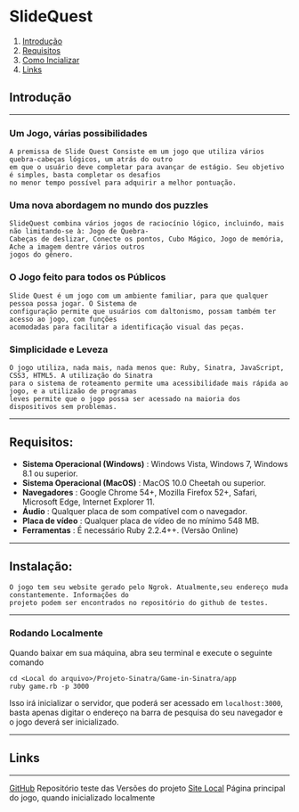 # SlideQuest

1. [Introdução](#introdução)
2. [Requisitos](#requisitos)
3. [Como Incializar](#instalação)
4. [Links](#links)

## Introdução

---
### Um Jogo, várias possibilidades

    A premissa de Slide Quest Consiste em um jogo que utiliza vários quebra-cabeças lógicos, um atrás do outro
    em que o usuário deve completar para avançar de estágio. Seu objetivo é simples, basta completar os desafios
    no menor tempo possível para adquirir a melhor pontuação.
    
### Uma nova abordagem no mundo dos puzzles

    SlideQuest combina vários jogos de raciocínio lógico, incluindo, mais não limitando-se à: Jogo de Quebra-
    Cabeças de deslizar, Conecte os pontos, Cubo Mágico, Jogo de memória, Ache a imagem dentre vários outros
    jogos do gênero.
    
### O Jogo feito para todos os Públicos

    Slide Quest é um jogo com um ambiente familiar, para que qualquer pessoa possa jogar. O Sistema de 
    configuração permite que usuários com daltonismo, possam também ter acesso ao jogo, com funções
    acomodadas para facilitar a identificação visual das peças.
    
### Simplicidade e Leveza
    
    O jogo utiliza, nada mais, nada menos que: Ruby, Sinatra, JavaScript, CSS3, HTML5. A utilização do Sinatra
    para o sistema de roteamento permite uma acessibilidade mais rápida ao jogo, e a utilizaão de programas
    leves permite que o jogo possa ser acessado na maioria dos dispositivos sem problemas.
    
---

## Requisitos:

- **Sistema Operacional (Windows)** : Windows Vista, Windows 7, Windows 8.1 ou superior.
- **Sistema Operacional (MacOS)** : MacOS 10.0 Cheetah ou superior.
- **Navegadores** : Google Chrome 54+, Mozilla Firefox 52+, Safari, Microsoft Edge, Internet Explorer 11.
- **Áudio** : Qualquer placa de som compatível com o navegador.
- **Placa de vídeo** : Qualquer placa de vídeo de no mínimo 548 MB.
- **Ferramentas** : É necessário Ruby 2.2.4++. (Versão Online)

---

## Instalação:

    O jogo tem seu website gerado pelo Ngrok. Atualmente,seu endereço muda constantemente. Informações do 
    projeto podem ser encontrados no repositório do github de testes.
  
---

### Rodando Localmente

Quando baixar em sua máquina, abra seu terminal e execute o seguinte comando
    
    cd <Local do arquivo>/Projeto-Sinatra/Game-in-Sinatra/app
    ruby game.rb -p 3000

Isso irá inicializar o servidor, que poderá ser acessado em ```localhost:3000```, basta apenas digitar o 
endereço na barra de pesquisa do seu navegador e o jogo deverá ser inicializado.

---

## Links

---
[GitHub](https://github.com/senai-sj/Projeto-Sinatra/releases) Repositório teste das Versões do projeto
[Site Local](localhost:3000/) Página principal do jogo, quando inicializado localmente
